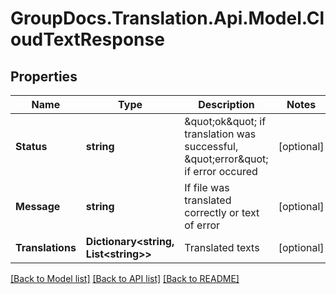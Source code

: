 # GroupDocs.Translation.Api.Model.CloudTextResponse

## Properties

Name | Type | Description | Notes
------------ | ------------- | ------------- | -------------
**Status** | **string** | \&quot;ok\&quot; if translation was successful, \&quot;error\&quot; if error occured | [optional] 
**Message** | **string** | If file was translated correctly or text of error | [optional] 
**Translations** | **Dictionary&lt;string, List&lt;string&gt;&gt;** | Translated texts | [optional] 

[[Back to Model list]](../README.md#documentation-for-models) [[Back to API list]](../README.md#documentation-for-api-endpoints) [[Back to README]](../README.md)

